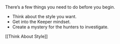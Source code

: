
There’s a few things you need to do before you begin.

- Think about the style you want.
- Get into the Keeper mindset.
- Create a mystery for the hunters to investigate.

[[Think About Style]]
